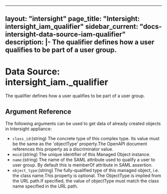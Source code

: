 
---
layout: "intersight"
page_title: "Intersight: intersight_iam_qualifier"
sidebar_current: "docs-intersight-data-source-iam-qualifier"
description: |-
The qualifier defines how a user qualifies to be part of a user group.
---

# Data Source: intersight_iam._qualifier
The qualifier defines how a user qualifies to be part of a user group.
## Argument Reference
The following arguments can be used to get data of already created objects in Intersight appliance:
* `class_id`:(string) The concrete type of this complex type. Its value must be the same as the 'objectType' property.The OpenAPI document references this property as a discriminator value. 
* `moid`:(string) The unique identifier of this Managed Object instance. 
* `name`:(string) The name of the SAML attribute used to qualify a user to user group. By default this is memberOf attribute in SAML assertion. 
* `object_type`:(string) The fully-qualified type of this managed object, i.e. the class name.This property is optional. The ObjectType is implied from the URL path.If specified, the value of objectType must match the class name specified in the URL path. 
